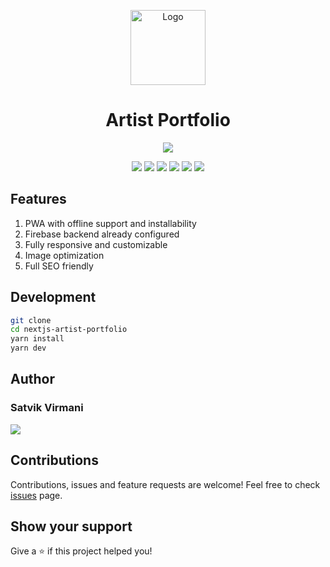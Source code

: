 <p align="center">
    <img alt="Logo" src="https://res.cloudinary.com/wecloud/image/upload/v1625824669/artist-portfolio/logo_vwjy7m.svg" height="120">
    <h1 align="center">Artist Portfolio</h1>
</p>

<p align="center">
    <a href="">
        <img src="https://img.shields.io/badge/Made%20by%20Satvik%20Virmani-000000?style=for-the-badge">
    </a>
</p>

<p align="center">
    <img src="https://img.shields.io/github/license/SatvikVirmani/nextjs-artist-portfolio?color=000000&logoColor=000000&style=for-the-badge">
    <img src="https://img.shields.io/website?color=000000&down_color=red&down_message=offline&logoColor=000000&style=for-the-badge&up_color=green&up_message=online&url=https%3A%2F%2Fartist-portfolio-nine.vercel.app%2F">
    <img src="https://img.shields.io/github/issues/SatvikVirmani/nextjs-artist-portfolio?color=000000&logoColor=000000&style=for-the-badge">
    <img src="https://img.shields.io/github/package-json/v/SatvikVirmani/nextjs-artist-portfolio?color=000000&logoColor=000000&style=for-the-badge">
    <img src="https://img.shields.io/github/package-json/dependency-version/SatvikVirmani/nextjs-artist-portfolio/next?color=000000&logoColor=000000&style=for-the-badge">
    <img src="https://img.shields.io/github/last-commit/SatvikVirmani/nextjs-artist-portfolio?color=000000&logoColor=000000&style=for-the-badge">
</p>

## Features

1. PWA with offline support and installability
2. Firebase backend already configured
3. Fully responsive and customizable
4. Image optimization
5. Full SEO friendly

## Development

```sh
git clone
cd nextjs-artist-portfolio
yarn install
yarn dev
```

## Author

### Satvik Virmani

<a href="https://twitter.com/satvikvirmani">
    <img src="https://img.shields.io/twitter/follow/satvikvirmani?color=000000&logo=twitter&logoColor=FFFFFF&style=for-the-badge">
</a>

## Contributions

Contributions, issues and feature requests are welcome!
Feel free to check [issues](https://github.com/SatvikVirmani/nextjs-artist-portfolio/issues) page.

## Show your support

Give a ⭐️ if this project helped you!
